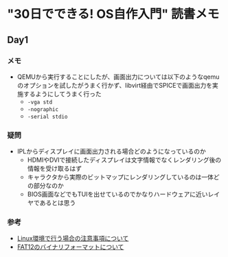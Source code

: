 # "30日でできる! OS自作入門" 読書メモ

## Day1
### メモ
* QEMUから実行することにしたが、画面出力については以下のようなqemuのオプションを試したがうまく行かず、libvirt経由でSPICEで画面出力を実施するようにしてうまく行った
    - `-vga std`
    - `-nographic`
    - `-serial stdio`

### 疑問
* IPLからディスプレイに画面出力される場合どのようになっているのか
    - HDMIやDVIで接続したディスプレイは文字情報でなくレンダリング後の情報を受け取るはず
    - キャラクタから実際のビットマップにレンダリングしているのは一体どの部分なのか
    - BIOS画面などでもTUIを出せているのでかなりハードウェアに近いレイヤであるとは思う

### 参考
* [Linux環境で行う場合の注意事項について](http://d.hatena.ne.jp/big-eyed-hamster/20081229/1230562654)
* [FAT12のバイナリフォーマットについて](http://www.dfists.ua.es/~gil/FAT12Description.pdf)
